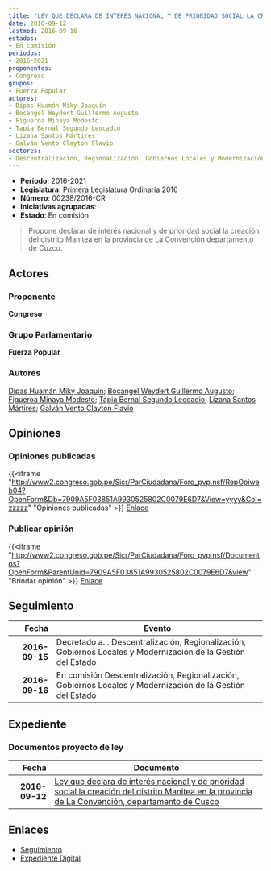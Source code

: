 ```yaml
---
title: "LEY QUE DECLARA DE INTERÉS NACIONAL Y DE PRIORIDAD SOCIAL LA CREACIÓN DEL DISTRITO MANITEA EN LA PROVINCIA DE LA CONVENCIÓN DEPARTAMENTO DE CUZCO"
date: 2016-09-12
lastmod: 2016-09-16
estados:
- En comisión
periodos:
- 2016-2021
proponentes:
- Congreso
grupos:
- Fuerza Popular
autores:
- Dipas Huamán Miky Joaquín
- Bocangel Weydert Guillermo Augusto
- Figueroa Minaya Modesto
- Tapia Bernal Segundo Leocadio
- Lizana Santos Mártires
- Galván Vento Clayton Flavio
sectores:
- Descentralización, Regionalización, Gobiernos Locales y Modernización de la Gestión del Estado
---
```

- **Periodo**: 2016-2021
- **Legislatura**: Primera Legislatura Ordinaria 2016
- **Número**: 00238/2016-CR
- **Iniciativas agrupadas**: 
- **Estado**: En comisión

> Propone declarar de interés nacional y de prioridad social la creación del distrito Manitea en la provincia de La Convención departamento de Cuzco.


## Actores

### Proponente

**Congreso**

### Grupo Parlamentario

**Fuerza Popular**

### Autores

[Dipas Huamán Miky Joaquín](mailto:mailto:mdipas@congreso.gob.pe); [Bocangel Weydert Guillermo Augusto](mailto:mailto:gbocangel@congreso.gob.pe); [Figueroa Minaya Modesto](mailto:mailto:mfigueroam@congreso.gob.pe); [Tapia Bernal Segundo Leocadio](mailto:mailto:stapia@congreso.gob.pe); [Lizana Santos Mártires](mailto:mailto:mlizana@congreso.gob.pe); [Galván Vento Clayton Flavio](mailto:mailto:cgalvan@congreso.gob.pe)

## Opiniones

### Opiniones publicadas

{{<iframe "http://www2.congreso.gob.pe/Sicr/ParCiudadana/Foro_pvp.nsf/RepOpiweb04?OpenForm&Db=7909A5F03851A9930525802C0079E6D7&View=yyyy&Col=zzzzz" "Opiniones publicadas" >}}
[Enlace](http://www2.congreso.gob.pe/Sicr/ParCiudadana/Foro_pvp.nsf/RepOpiweb04?OpenForm&Db=7909A5F03851A9930525802C0079E6D7&View=yyyy&Col=zzzzz)

### Publicar opinión

{{<iframe "http://www2.congreso.gob.pe/Sicr/ParCiudadana/Foro_pvp.nsf/Documentos?OpenForm&ParentUnid=7909A5F03851A9930525802C0079E6D7&view" "Brindar opinión" >}}
[Enlace](http://www2.congreso.gob.pe/Sicr/ParCiudadana/Foro_pvp.nsf/Documentos?OpenForm&ParentUnid=7909A5F03851A9930525802C0079E6D7&view)


## Seguimiento

| Fecha | Evento |
|------:|--------|
| **2016-09-15** | Decretado a... Descentralización, Regionalización, Gobiernos Locales y Modernización de la Gestión del Estado |
| **2016-09-16** | En comisión Descentralización, Regionalización, Gobiernos Locales y Modernización de la Gestión del Estado |

## Expediente

### Documentos proyecto de ley

| Fecha | Documento |
|------:|-----------|
| **2016-09-12** | [Ley que declara de interés nacional y de prioridad social la creación del distrito Manitea en la provincia de La Convención, departamento de Cusco](http://www.leyes.congreso.gob.pe/Documentos/2016_2021/Proyectos_de_Ley_y_de_Resoluciones_Legislativas/PL0023820160912.pdf) |

## Enlaces

- [Seguimiento](http://www2.congreso.gob.pe/Sicr/TraDocEstProc/CLProLey2016.nsf/f7fff46988ca05b1052578e100829cc7/141621424aad37ae0525802d006f6b5f?OpenDocument)
- [Expediente Digital](http://www2.congreso.gob.pe/Sicr/TraDocEstProc/CLProLey2016.nsf/f7fff46988ca05b1052578e100829cc7/141621424aad37ae0525802d006f6b5f?OpenDocument&Click=05257FB7005EB655.eb71d0cf91d8294e05256cdf006b5706/$Body/0.1C6C)

